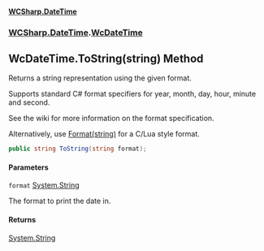 #### [WCSharp.DateTime](README.md 'README')
### [WCSharp.DateTime](WCSharp.DateTime.md 'WCSharp.DateTime').[WcDateTime](WCSharp.DateTime.WcDateTime.md 'WCSharp.DateTime.WcDateTime')

## WcDateTime.ToString(string) Method

Returns a string representation using the given format.  
  
Supports standard C# format specifiers for year, month, day, hour, minute and second.  
  
See the wiki for more information on the format specification.  
  
Alternatively, use [Format(string)](WCSharp.DateTime.WcDateTime.Format(string).md 'WCSharp.DateTime.WcDateTime.Format(string)') for a C/Lua style format.

```csharp
public string ToString(string format);
```
#### Parameters

<a name='WCSharp.DateTime.WcDateTime.ToString(string).format'></a>

`format` [System.String](https://docs.microsoft.com/en-us/dotnet/api/System.String 'System.String')

The format to print the date in.

#### Returns
[System.String](https://docs.microsoft.com/en-us/dotnet/api/System.String 'System.String')